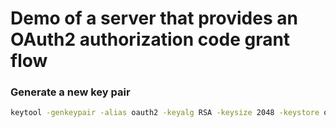 # Demo of a server that provides an OAuth2 authorization code grant flow

### Generate a new key pair

```bash
keytool -genkeypair -alias oauth2 -keyalg RSA -keysize 2048 -keystore oauth2.jks -validity 360
```